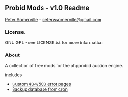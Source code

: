 ## Probid Mods - v1.0 Readme
[Peter Somerville](http://www.pedros-stuffs.com) - peterwsomerville@gmail.com

### License.
GNU GPL - see LICENSE.txt for more information

### About

A collection of free mods for the phpprobid auction engine.

includes 
- [Custom 404/500 error pages](https://github.com/pedros80/probidmods/blob/master/custom_404_pages.md)
- [Backup database from cron](https://github.com/pedros80/probidmods/blob/master/db_backup_from_cron.md)